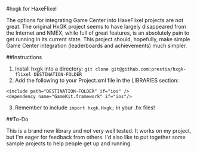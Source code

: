 #hxgk for HaxeFlixel

The options for integrating Game Center into HaxeFlixel projects are not great. The original HxGK project seems to have largely disappeared from the Internet and NMEX, while full of great features, is an absolutely pain to get running in its current state. This project should, hopefully, make simple Game Center integration (leaderboards and achievements) much simpler.

##Instructions

1. Install hxgk into a directory: `git clone git@github.com:prestia/hxgk-flixel DESTINATION-FOLDER`
2. Add the following to your Project.xml file in the LIBRARIES section:

```
<include path="DESTINATION-FOLDER" if="ios" />
<dependency name="GameKit.framework" if="ios"/>
```

3. Remember to include `import hxgk.Hxgk;` in your .hx files!

##To-Do

This is a brand new library and not very well tested. It works on my project, but I'm eager for feedback from others. I'd also like to put together some sample projects to help people get up and running.